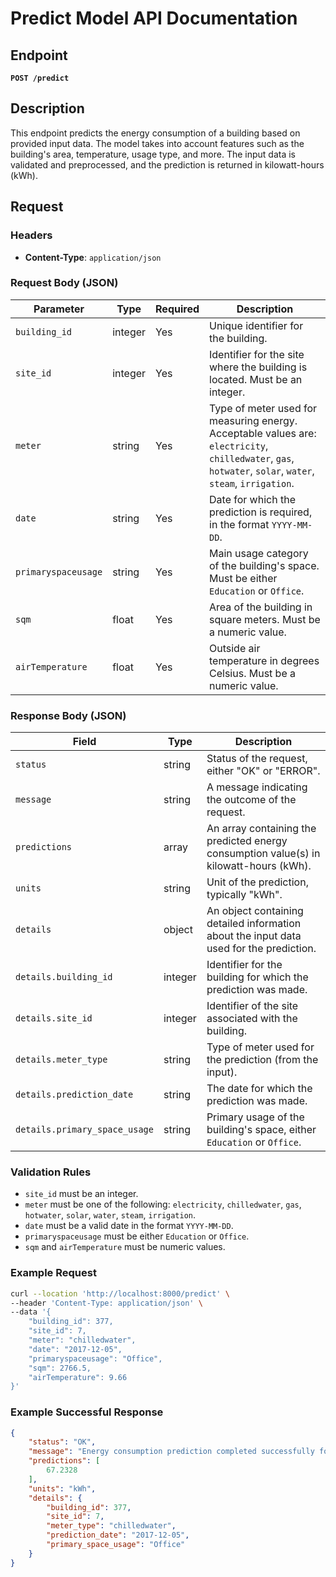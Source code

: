 # Predict Model API Documentation

## Endpoint

**`POST /predict`**

## Description

This endpoint predicts the energy consumption of a building based on provided input data. The model takes into account features such as the building's area, temperature, usage type, and more. The input data is validated and preprocessed, and the prediction is returned in kilowatt-hours (kWh).

## Request

### Headers

- **Content-Type**: `application/json`

### Request Body (JSON)

| Parameter             | Type    | Required | Description                                                                                                                                               |
|-----------------------|---------|----------|-----------------------------------------------------------------------------------------------------------------------------------------------------------|
| `building_id`         | integer | Yes      | Unique identifier for the building.                                                                                                                       |
| `site_id`             | integer | Yes      | Identifier for the site where the building is located. Must be an integer.                                                                                |
| `meter`               | string  | Yes      | Type of meter used for measuring energy. Acceptable values are: `electricity`, `chilledwater`, `gas`, `hotwater`, `solar`, `water`, `steam`, `irrigation`.|
| `date`                | string  | Yes      | Date for which the prediction is required, in the format `YYYY-MM-DD`.                                                                                    |
| `primaryspaceusage`   | string  | Yes      | Main usage category of the building's space. Must be either `Education` or `Office`.                                                                      |
| `sqm`                 | float   | Yes      | Area of the building in square meters. Must be a numeric value.                                                                                           |
| `airTemperature`      | float   | Yes      | Outside air temperature in degrees Celsius. Must be a numeric value.                                                                                      |

### Response Body (JSON)

| Field                         | Type       | Description                                                                                                                     |
|-------------------------------|------------|---------------------------------------------------------------------------------------------------------------------------------|
| `status`                      | string     | Status of the request, either "OK" or "ERROR".                                                                                  |
| `message`                     | string     | A message indicating the outcome of the request.                                                                                |
| `predictions`                 | array      | An array containing the predicted energy consumption value(s) in kilowatt-hours (kWh).                                          |
| `units`                       | string     | Unit of the prediction, typically "kWh".                                                                                        |
| `details`                     | object     | An object containing detailed information about the input data used for the prediction.                                         |
| `details.building_id`         | integer    | Identifier for the building for which the prediction was made.                                                                  |
| `details.site_id`             | integer    | Identifier of the site associated with the building.                                                                            |
| `details.meter_type`          | string     | Type of meter used for the prediction (from the input).                                                                         |
| `details.prediction_date`     | string     | The date for which the prediction was made.                                                                                     |
| `details.primary_space_usage` | string     | Primary usage of the building's space, either `Education` or `Office`.                                                          |

### Validation Rules

- `site_id` must be an integer.
- `meter` must be one of the following: `electricity`, `chilledwater`, `gas`, `hotwater`, `solar`, `water`, `steam`, `irrigation`.
- `date` must be a valid date in the format `YYYY-MM-DD`.
- `primaryspaceusage` must be either `Education` or `Office`.
- `sqm` and `airTemperature` must be numeric values.

### Example Request

```bash
curl --location 'http://localhost:8000/predict' \
--header 'Content-Type: application/json' \
--data '{
    "building_id": 377,
    "site_id": 7,
    "meter": "chilledwater",
    "date": "2017-12-05",
    "primaryspaceusage": "Office",
    "sqm": 2766.5,
    "airTemperature": 9.66
}'
```

### Example Successful Response
```json
{
    "status": "OK",
    "message": "Energy consumption prediction completed successfully for building ID 377.",
    "predictions": [
        67.2328
    ],
    "units": "kWh",
    "details": {
        "building_id": 377,
        "site_id": 7,
        "meter_type": "chilledwater",
        "prediction_date": "2017-12-05",
        "primary_space_usage": "Office"
    }
}
```